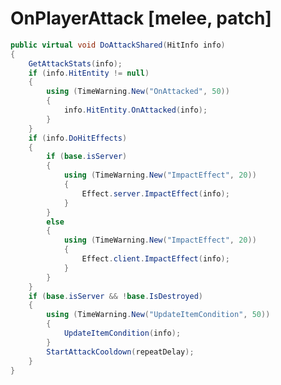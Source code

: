 <Badge type="danger" text="Carbon Compatible"/><Badge type="warning" text="Oxide Compatible"/>
# OnPlayerAttack [melee, patch]
```csharp
public virtual void DoAttackShared(HitInfo info)
{
	GetAttackStats(info);
	if (info.HitEntity != null)
	{
		using (TimeWarning.New("OnAttacked", 50))
		{
			info.HitEntity.OnAttacked(info);
		}
	}
	if (info.DoHitEffects)
	{
		if (base.isServer)
		{
			using (TimeWarning.New("ImpactEffect", 20))
			{
				Effect.server.ImpactEffect(info);
			}
		}
		else
		{
			using (TimeWarning.New("ImpactEffect", 20))
			{
				Effect.client.ImpactEffect(info);
			}
		}
	}
	if (base.isServer && !base.IsDestroyed)
	{
		using (TimeWarning.New("UpdateItemCondition", 50))
		{
			UpdateItemCondition(info);
		}
		StartAttackCooldown(repeatDelay);
	}
}

```
